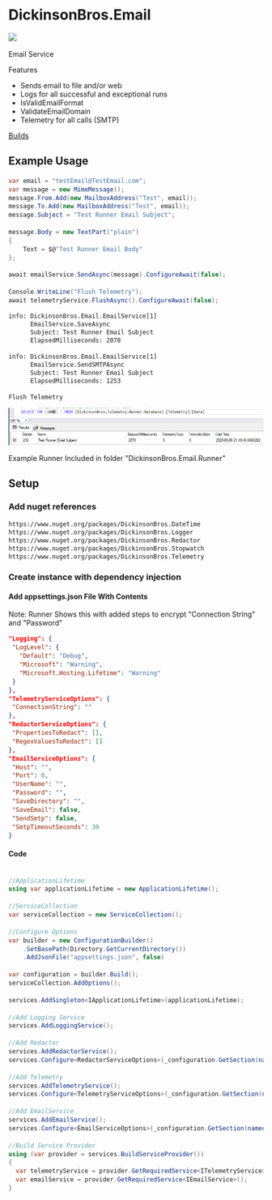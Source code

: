 # DickinsonBros.Email

<a href="https://www.nuget.org/packages/DickinsonBros.Email/">
    <img src="https://img.shields.io/nuget/v/DickinsonBros.Email">
</a>

Email Service

Features
* Sends email to file and/or web
* Logs for all successful and exceptional runs
* IsValidEmailFormat
* ValidateEmailDomain
* Telemetry for all calls (SMTP)

<a href="https://dev.azure.com/marksamdickinson/DickinsonBros/_build?definitionScope=%5CDickinsonBros.Email">Builds</a>

<h2>Example Usage</h2>

```C#
var email = "testEmail@TestEmail.com";
var message = new MimeMessage();
message.From.Add(new MailboxAddress("Test", email));
message.To.Add(new MailboxAddress("Test", email));
message.Subject = "Test Runner Email Subject";

message.Body = new TextPart("plain")
{
    Text = $@"Test Runner Email Body"
};

await emailService.SendAsync(message).ConfigureAwait(false);

Console.WriteLine("Flush Telemetry");
await telemetryService.FlushAsync().ConfigureAwait(false);
```

    info: DickinsonBros.Email.EmailService[1]
          EmailService.SaveAsync
          Subject: Test Runner Email Subject
          ElapsedMilliseconds: 2078

    info: DickinsonBros.Email.EmailService[1]
          EmailService.SendSMTPAsync
          Subject: Test Runner Email Subject
          ElapsedMilliseconds: 1253

    Flush Telemetry
![Alt text](https://raw.githubusercontent.com/msdickinson/DickinsonBros.Email/develop/TelemetryEmailSample.PNG)

Example Runner Included in folder "DickinsonBros.Email.Runner"

<h2>Setup</h2>

<h3>Add nuget references</h3>

    https://www.nuget.org/packages/DickinsonBros.DateTime
    https://www.nuget.org/packages/DickinsonBros.Logger    
    https://www.nuget.org/packages/DickinsonBros.Redactor
    https://www.nuget.org/packages/DickinsonBros.Stopwatch
    https://www.nuget.org/packages/DickinsonBros.Telemetry
    
<h3>Create instance with dependency injection</h3>

<h4>Add appsettings.json File With Contents</h4>

Note: Runner Shows this with added steps to encrypt "Connection String" and "Password"

 ```json  
"Logging": {
  "LogLevel": {
    "Default": "Debug",
    "Microsoft": "Warning",
    "Microsoft.Hosting.Lifetime": "Warning"
  }
},
"TelemetryServiceOptions": {
  "ConnectionString": ""
},
"RedactorServiceOptions": {
  "PropertiesToRedact": [],
  "RegexValuesToRedact": []
},
"EmailServiceOptions": {
  "Host": "",
  "Port": 0,
  "UserName": "",
  "Password": "",
  "SaveDirectory": "",
  "SaveEmail": false,
  "SendSmtp": false,
  "SmtpTimeoutSeconds": 30
}
 ```    
<h4>Code</h4>

```c#

//ApplicationLifetime
using var applicationLifetime = new ApplicationLifetime();

//ServiceCollection
var serviceCollection = new ServiceCollection();

//Configure Options
var builder = new ConfigurationBuilder()
    .SetBasePath(Directory.GetCurrentDirectory())
    .AddJsonFile("appsettings.json", false)

var configuration = builder.Build();
serviceCollection.AddOptions();

services.AddSingleton<IApplicationLifetime>(applicationLifetime);

//Add Logging Service
services.AddLoggingService();

//Add Redactor
services.AddRedactorService();
services.Configure<RedactorServiceOptions>(_configuration.GetSection(nameof(RedactorServiceOptions)));

//Add Telemetry
services.AddTelemetryService();
services.Configure<TelemetryServiceOptions>(_configuration.GetSection(nameof(TelemetryServiceOptions)));

//Add EmailService
services.AddEmailService();
services.Configure<EmailServiceOptions>(_configuration.GetSection(nameof(EmailServiceOptions)));

//Build Service Provider 
using (var provider = services.BuildServiceProvider())
{
  var telemetryService = provider.GetRequiredService<ITelemetryService>();
  var emailService = provider.GetRequiredService<IEmailService>();
}
```
